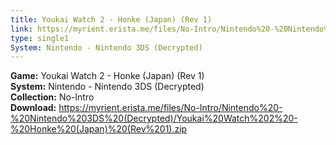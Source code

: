 ```yaml
---
title: Youkai Watch 2 - Honke (Japan) (Rev 1)
link: https://myrient.erista.me/files/No-Intro/Nintendo%20-%20Nintendo%203DS%20(Decrypted)/Youkai%20Watch%202%20-%20Honke%20(Japan)%20(Rev%201).zip
type: single1
System: Nintendo - Nintendo 3DS (Decrypted)
---
```

<b>Game:</b> Youkai Watch 2 - Honke (Japan) (Rev 1)<br>
<b>System:</b> Nintendo - Nintendo 3DS (Decrypted)<br>
<b>Collection:</b> No-Intro<br>
<b>Download:</b> https://myrient.erista.me/files/No-Intro/Nintendo%20-%20Nintendo%203DS%20(Decrypted)/Youkai%20Watch%202%20-%20Honke%20(Japan)%20(Rev%201).zip